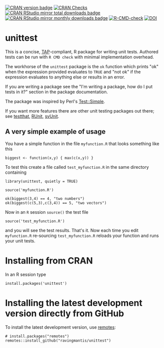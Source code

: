 [![CRAN version badge](https://img.shields.io/cran/v/unittest.svg)](https://cran.r-project.org/package=unittest)
[![CRAN Checks](https://cranchecks.info/badges/summary/unittest)](https://cran.r-project.org/web/checks/check_results_unittest.html)
[![CRAN RStudio mirror total downloads badge](https://cranlogs.r-pkg.org/badges/grand-total/unittest?color=001577)](https://cran.r-project.org/package=unittest)
[![CRAN RStudio mirror monthly downloads badge](https://cranlogs.r-pkg.org/badges/unittest?color=001577)](https://cran.r-project.org/package=unittest)
[![R-CMD-check](https://github.com/ravingmantis/unittest/workflows/R-CMD-check/badge.svg)](https://github.com/ravingmantis/unittest/actions)
[![DOI](https://zenodo.org/badge/23253323.svg)](https://zenodo.org/badge/latestdoi/23253323)

unittest
========

This is a concise, [TAP](http://testanything.org/)-compliant, R package for writing unit tests. Authored tests can be run with `R CMD check` with minimal implementation overhead.

The workhorse of the `unittest` package is the `ok` function which prints "ok" when the expression provided evaluates to `TRUE` and "not ok" if the expression evaluates to anything else or results in an error.

If you are writing a package see the "I'm writing a package, how do I put tests in it?" section in the package documentation.

The package was inspired by Perl's [Test::Simple](https://metacpan.org/pod/Test::Simple).

If you want more features there are other unit testing packages out there; see [testthat](https://CRAN.R-project.org/package=testthat), [RUnit](https://CRAN.R-project.org/package=RUnit), [svUnit](https://CRAN.R-project.org/package=svUnit).

A very simple example of usage
------------------------------

You have a simple function in the file `myfunction.R` that looks something like this

    biggest <- function(x,y) { max(c(x,y)) }
       
To test this create a file called `test_myfunction.R` in the same directory containing

    library(unittest, quietly = TRUE)
    
    source('myfunction.R')
    
    ok(biggest(3,4) == 4, "two numbers")    
    ok(biggest(c(5,3),c(3,4)) == 5, "two vectors")    

Now in an `R` session `source()` the test file

    source('test_myfunction.R')

and you will see the test results. That's it.  Now each time you edit `myfunction.R` re-sourcing `test_myfunction.R` reloads your function and runs your unit tests.

Installing from CRAN
====================

In an R session type

    install.packages('unittest')

Installing the latest development version directly from GitHub
==============================================================

To install the latest development version, use [remotes](https://CRAN.R-project.org/package=remotes):

    # install.packages("remotes")
    remotes::install_github("ravingmantis/unittest")
